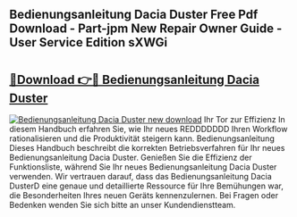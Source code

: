 ## Bedienungsanleitung Dacia Duster Free Pdf Download - Part-jpm New Repair Owner Guide - User Service Edition sXWGi

# <h2><a href="http://df45fm.blite.top/?on=Bedienungsanleitung+Dacia+Duster">🔗Download 👉🔴 Bedienungsanleitung Dacia Duster</a></h2>

[![Bedienungsanleitung Dacia Duster new download](https://i.imgur.com/lujVjoI.png)](http://df45fm.blite.top/?on=Bedienungsanleitung+Dacia+Duster)
Ihr Tor zur Effizienz In diesem Handbuch erfahren Sie, wie Ihr neues REDDDDDDD Ihren Workflow rationalisieren und die Produktivität steigern kann. Bedienungsanleitung Dieses Handbuch beschreibt die korrekten Betriebsverfahren für Ihr neues Bedienungsanleitung Dacia Duster. Genießen Sie die Effizienz der Funktionsliste, während Sie Ihr neues Bedienungsanleitung Dacia Duster verwenden. Wir vertrauen darauf, dass das Bedienungsanleitung Dacia DusterD eine genaue und detaillierte Ressource für Ihre Bemühungen war, die Besonderheiten Ihres neuen Geräts kennenzulernen. Bei Fragen oder Bedenken wenden Sie sich bitte an unser Kundendienstteam.

